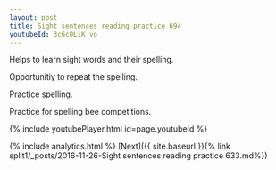 ```yaml
---
layout: post
title: Sight sentences reading practice 694
youtubeId: 3c6c0LiK_vo
---
```

 
 
Helps to learn sight words and their spelling.

Opportunitiy to repeat the spelling. 

Practice spelling. 
 
Practice for spelling bee competitions. 
 
{% include youtubePlayer.html id=page.youtubeId %}
 
 
{% include analytics.html %} 
[Next]({{ site.baseurl }}{% link  split1/_posts/2016-11-26-Sight sentences reading practice 633.md%})
 
